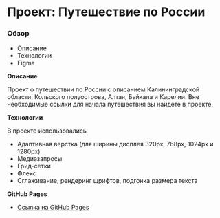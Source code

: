 # Проект: Путешествие по России

### Обзор
* Описание
* Технологии
* Figma

**Описание**

Проект о путешествии по России с описанием Калининградской области, Кольского полуострова, Алтая, Байкала и Карелии.
Вне необходимые ссылки для начала путешествия вы найдете в проекте.

**Технологии**

В проекте использовались 
* Адаптивная верстка (для ширины дисплея 320px, 768px, 1024px и 1280px)
* Медиазапросы
* Грид-сетки
* Флекс
* Сглаживание, рендеринг шрифтов, подгонка размера текста


**GitHub Pages**

* [Ссылка на GitHub Pages](https://github.com/AnastasiaPovarkova/russian-travel)
